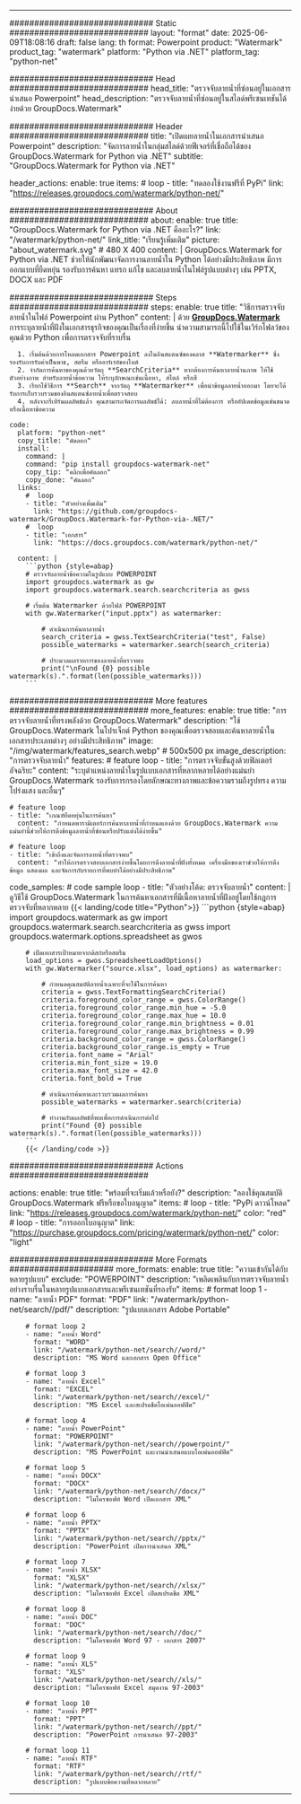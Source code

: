 
---
############################# Static ############################
layout: "format"
date:  2025-06-09T18:08:16
draft: false
lang: th
format: Powerpoint
product: "Watermark"
product_tag: "watermark"
platform: "Python via .NET"
platform_tag: "python-net"

############################# Head ############################
head_title: "ตรวจจับลายน้ำที่ซ่อนอยู่ในเอกสารนำเสนอ Powerpoint"
head_description: "ตรวจจับลายน้ำที่ซ่อนอยู่ในสไลด์พรีเซนเทชันได้ง่ายด้วย GroupDocs.Watermark"

############################# Header ############################
title: "เปิดเผยลายน้ำในเอกสารนำเสนอ Powerpoint" 
description: "จัดการลายน้ำในกลุ่มสไลด์ด้วยฟีเจอร์ที่เชื่อถือได้ของ GroupDocs.Watermark for Python via .NET"
subtitle: "GroupDocs.Watermark for Python via .NET" 

header_actions:
  enable: true
  items:
    #  loop
    - title: "ทดลองใช้งานฟรีที่ PyPi"
      link: "https://releases.groupdocs.com/watermark/python-net/"
      
############################# About ############################
about:
    enable: true
    title: "GroupDocs.Watermark for Python via .NET คืออะไร?"
    link: "/watermark/python-net/"
    link_title: "เรียนรู้เพิ่มเติม"
    picture: "about_watermark.svg" # 480 X 400
    content: |
       GroupDocs.Watermark for Python via .NET ช่วยให้นักพัฒนาจัดการงานลายน้ำใน Python ได้อย่างมีประสิทธิภาพ มีการออกแบบที่ยืดหยุ่น รองรับการค้นหา แทรก แก้ไข และลบลายน้ำในไฟล์รูปแบบต่างๆ เช่น PPTX, DOCX และ PDF

############################# Steps ############################
steps:
    enable: true
    title: "วิธีการตรวจจับลายน้ำในไฟล์ Powerpoint ผ่าน Python"
    content: |
      ด้วย **[GroupDocs.Watermark](https://products.groupdocs.com/watermark/python-net/)** การระบุลายน้ำที่ฝังในเอกสารธุรกิจของคุณเป็นเรื่องที่ง่ายขึ้น นำความสามารถนี้ไปใช้ในเวิร์กโฟลว์ของคุณด้วย Python เพื่อการตรวจจับที่ราบรื่น
      
      1. เริ่มต้นด้วยการโหลดเอกสาร Powerpoint ลงในอินสแตนซ์ของคลาส **Watermarker** ซึ่งรองรับการรับค่าเป็นพาธ, สตรีม หรืออาร์เรย์ของไบต์
      2. จำกัดการค้นหาของคุณด้วยวัตถุ **SearchCriteria** หากต้องการค้นหาลายน้ำนภาพ ให้ใช้ตัวอย่างภาพ สำหรับลายน้ำข้อความ ให้ระบุลักษณะเช่นเนื้อหา, สไตล์ หรือสี
      3. เรียกใช้วิธีการ **Search** จากวัตถุ **Watermarker** เพื่อนำข้อมูลลายน้ำออกมา โดยจะได้รับการเก็บรวบรวมของอินสแตนซ์ลายน้ำเพื่อตรวจสอบ
      4. หลังจากรีเทิร์นผลลัพธ์แล้ว คุณสามารถจัดการผลลัพธ์ได้: ลบลายน้ำที่ไม่ต้องการ หรืออัปเดตข้อมูลเช่นขนาดหรือเนื้อหาข้อความ
   
    code:
      platform: "python-net"
      copy_title: "คัดลอก"
      install:
        command: |
        command: "pip install groupdocs-watermark-net"
        copy_tip: "คลิกเพื่อคัดลอก"
        copy_done: "คัดลอก"
      links:
        #  loop
        - title: "ตัวอย่างเพิ่มเติม"
          link: "https://github.com/groupdocs-watermark/GroupDocs.Watermark-for-Python-via-.NET/"
        #  loop
        - title: "เอกสาร"
          link: "https://docs.groupdocs.com/watermark/python-net/"
          
      content: |
        ```python {style=abap}
        # ตรวจจับลายน้ำข้อความในรูปแบบ POWERPOINT
        import groupdocs.watermark as gw
        import groupdocs.watermark.search.searchcriteria as gwss

        # เริ่มต้น Watermarker ด้วยไฟล์ POWERPOINT
        with gw.Watermarker("input.pptx") as watermarker:

            # ดำเนินการค้นหาลายน้ำ
            search_criteria = gwss.TextSearchCriteria("test", False)
            possible_watermarks = watermarker.search(search_criteria)

            # ประมวลผลรายการของลายน้ำที่ตรวจพบ
            print("\nFound {0} possible watermark(s).".format(len(possible_watermarks)))
        ```            

############################# More features ############################
more_features:
  enable: true
  title: "การตรวจจับลายน้ำที่ทรงพลังด้วย GroupDocs.Watermark"
  description: "ใช้ GroupDocs.Watermark ในโปรเจ็กต์ Python ของคุณเพื่อตรวจสอบและค้นหาลายน้ำในเอกสารประเภทต่างๆ อย่างมีประสิทธิภาพ"
  image: "/img/watermark/features_search.webp" # 500x500 px
  image_description: "การตรวจจับลายน้ำ"
  features:
    # feature loop
    - title: "การตรวจจับขั้นสูงด้วยฟิลเตอร์อัจฉริยะ"
      content: "ระบุตำแหน่งลายน้ำในรูปแบบเอกสารที่หลากหลายได้อย่างแม่นยำ GroupDocs.Watermark รองรับการกรองโดยลักษณะทางภาพและข้อความรวมถึงรูปทรง ความโปร่งแสง และอื่นๆ"

    # feature loop
    - title: "เกณฑ์ยืดหยุ่นในการค้นหา"
      content: "กำหนดพารามิเตอร์การค้นหาลายน้ำที่กำหนดเองด้วย GroupDocs.Watermark ความแม่นยำนี้ช่วยให้การดึงข้อมูลลายน้ำที่ซ่อนหรือปรับแต่งได้ง่ายขึ้น"

    # feature loop
    - title: "เข้าถึงและจัดการลายน้ำที่ตรวจพบ"
      content: "ทำให้การตรวจสอบเอกสารง่ายขึ้นโดยการดึงลายน้ำที่ฝังทั้งหมด เครื่องมือของเราช่วยให้การดึงข้อมูล แสดงผล และจัดการกับรายการที่พบทำได้อย่างมีประสิทธิภาพ"
      
  code_samples:
    # code sample loop
    - title: "ตัวอย่างโค้ด: ตรวจจับลายน้ำ"
      content: |
        ดูวิธีใช้ GroupDocs.Watermark ในการค้นหาเอกสารที่มีเนื้อหาลายน้ำที่ฝังอยู่โดยใช้กฎการตรวจจับที่หลากหลาย
        {{< landing/code title="Python">}}
        ```python {style=abap}
        import groupdocs.watermark as gw
        import groupdocs.watermark.search.searchcriteria as gwss
        import groupdocs.watermark.options.spreadsheet as gwos

        # เปิดเอกสารเป้าหมายจากดิสก์หรือสตรีม
        load_options = gwos.SpreadsheetLoadOptions()
        with gw.Watermarker("source.xlsx", load_options) as watermarker:

            # กำหนดคุณสมบัติลายน้ำเฉพาะที่จะใช้ในการค้นหา
            criteria = gwss.TextFormattingSearchCriteria()
            criteria.foreground_color_range = gwss.ColorRange()
            criteria.foreground_color_range.min_hue = -5.0
            criteria.foreground_color_range.max_hue = 10.0
            criteria.foreground_color_range.min_brightness = 0.01
            criteria.foreground_color_range.max_brightness = 0.99
            criteria.background_color_range = gwss.ColorRange()
            criteria.background_color_range.is_empty = True
            criteria.font_name = "Arial"
            criteria.min_font_size = 19.0
            criteria.max_font_size = 42.0
            criteria.font_bold = True

            # ดำเนินการค้นหาและรวบรวมผลการค้นหา
            possible_watermarks = watermarker.search(criteria)

            # ทำงานกับผลลัพธ์ที่พบเพื่อการดำเนินการต่อไป
            print("Found {0} possible watermark(s).".format(len(possible_watermarks)))
        ```
        {{< /landing/code >}}


############################# Actions ############################

actions:
  enable: true
  title: "พร้อมที่จะเริ่มแล้วหรือยัง?"
  description: "ลองใช้คุณสมบัติ GroupDocs.Watermark ฟรีหรือขอใบอนุญาต"
  items:
    #  loop
    - title: "PyPi ดาวน์โหลด"
      link: "https://releases.groupdocs.com/watermark/python-net/"
      color: "red"
        #  loop
    - title: "การออกใบอนุญาต"
      link: "https://purchase.groupdocs.com/pricing/watermark/python-net/"
      color: "light"


############################# More Formats #####################
more_formats:
    enable: true
    title: "ความเข้ากันได้กับหลายรูปแบบ"
    exclude: "POWERPOINT"
    description: "เพลิดเพลินกับการตรวจจับลายน้ำอย่างราบรื่นในหลายรูปแบบเอกสารและพรีเซนเทชันที่รองรับ"
    items: 
        # format loop 1
        - name: "ลายน้ำ PDF"
          format: "PDF"
          link: "/watermark/python-net/search//pdf/"
          description: "รูปแบบเอกสาร Adobe Portable"

        # format loop 2
        - name: "ลายน้ำ Word"
          format: "WORD"
          link: "/watermark/python-net/search//word/"
          description: "MS Word และเอกสาร Open Office"
          
        # format loop 3
        - name: "ลายน้ำ Excel"
          format: "EXCEL"
          link: "/watermark/python-net/search//excel/"
          description: "MS Excel และสเปรดชีตโอเพ่นออฟฟิศ"

        # format loop 4
        - name: "ลายน้ำ PowerPoint"
          format: "POWERPOINT"
          link: "/watermark/python-net/search//powerpoint/"
          description: "MS PowerPoint และงานนำเสนอแบบโอเพ่นออฟฟิศ"

        # format loop 5
        - name: "ลายน้ำ DOCX"
          format: "DOCX"
          link: "/watermark/python-net/search//docx/"
          description: "ไมโครซอฟท์ Word เปิดเอกสาร XML"
          
        # format loop 6
        - name: "ลายน้ำ PPTX"
          format: "PPTX"
          link: "/watermark/python-net/search//pptx/"
          description: "PowerPoint เปิดการนำเสนอ XML"
          
        # format loop 7
        - name: "ลายน้ำ XLSX"
          format: "XLSX"
          link: "/watermark/python-net/search//xlsx/"
          description: "ไมโครซอฟท์ Excel เปิดสเปรดชีต XML"

        # format loop 8
        - name: "ลายน้ำ DOC"
          format: "DOC"
          link: "/watermark/python-net/search//doc/"
          description: "ไมโครซอฟท์ Word 97 - เอกสาร 2007"

        # format loop 9
        - name: "ลายน้ำ XLS"
          format: "XLS"
          link: "/watermark/python-net/search//xls/"
          description: "ไมโครซอฟท์ Excel สมุดงาน 97-2003"

        # format loop 10
        - name: "ลายน้ำ PPT"
          format: "PPT"
          link: "/watermark/python-net/search//ppt/"
          description: "PowerPoint การนำเสนอ 97-2003"

        # format loop 11
        - name: "ลายน้ำ RTF"
          format: "RTF"
          link: "/watermark/python-net/search//rtf/"
          description: "รูปแบบข้อความที่หลากหลาย"

---